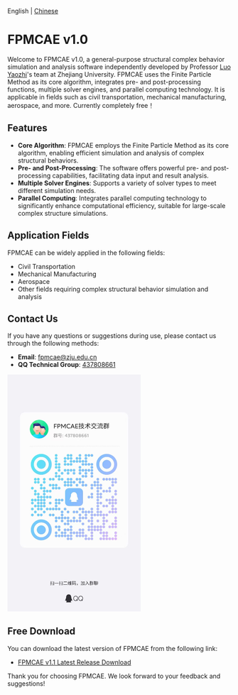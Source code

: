 English | [Chinese](README.md)

# FPMCAE v1.0

Welcome to FPMCAE v1.0, a general-purpose structural complex behavior simulation and analysis software independently developed by Professor [Luo Yaozhi](https://person.zju.edu.cn/0091020)'s team at Zhejiang University. FPMCAE uses the Finite Particle Method as its core algorithm, integrates pre- and post-processing functions, multiple solver engines, and parallel computing technology. It is applicable in fields such as civil transportation, mechanical manufacturing, aerospace, and more. Currently completely free！

## Features

- **Core Algorithm**: FPMCAE employs the Finite Particle Method as its core algorithm, enabling efficient simulation and analysis of complex structural behaviors.
- **Pre- and Post-Processing**: The software offers powerful pre- and post-processing capabilities, facilitating data input and result analysis.
- **Multiple Solver Engines**: Supports a variety of solver types to meet different simulation needs.
- **Parallel Computing**: Integrates parallel computing technology to significantly enhance computational efficiency, suitable for large-scale complex structure simulations.

## Application Fields

FPMCAE can be widely applied in the following fields:

- Civil Transportation
- Mechanical Manufacturing
- Aerospace
- Other fields requiring complex structural behavior simulation and analysis

## Contact Us

If you have any questions or suggestions during use, please contact us through the following methods:

- **Email**: [fpmcae@zju.edu.cn](mailto:fpmcae@zju.edu.cn)
- **QQ Technical Group**: [437808661](https://qm.qq.com/cgi-bin/qm/qr?k=9spwLes4DGCERunRATnQIUfYZWxY5CjR&jump_from=webapi&qr=1)

<img src="images/qq_group.jpg" alt="QQ Group" width="300"/>

## Free Download

You can download the latest version of FPMCAE from the following link:

- [FPMCAE v1.1 Latest Release Download](https://github.com/FPMManagers/FPMCAE/releases/tag/V1.1.0)

Thank you for choosing FPMCAE. We look forward to your feedback and suggestions!
